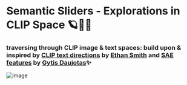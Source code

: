 # Semantic Sliders - Explorations in CLIP Space 🪐🔭🌠

### traversing through CLIP image & text spaces: build upon & inspired by [CLIP text directions](https://www.ethansmith2000.com/post/traversing-through-clip-space-pca-and-latent-directions) by [Ethan Smith](https://www.ethansmith2000.com) and [SAE features](https://www.lesswrong.com/posts/Quqekpvx8BGMMcaem/interpreting-and-steering-features-in-images) by [Gytis Daujotas](http://gytis.co)✨ 

![image](./einstein.png)

